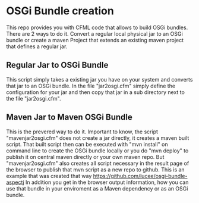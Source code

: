
# OSGi Bundle creation
This repo provides you with CFML code that allows to build OSGi bundles.
There are 2 ways to do it. Convert a regular local physical jar to an OSGi bundle or create a maven Project that extends an existing maven project that defines a regular jar.


## Regular Jar to OSGi Bundle
This script simply takes a existing jar you have on your system and converts that jar to an OSGi bundle.
In the file "jar2osgi.cfm" simply define the configuration for your jar and then copy that jar in a sub directory next to the file "jar2osgi.cfm".

## Maven Jar to Maven OSGi Bundle
This is the prevered way to do it. Important to know, the script "mavenjar2osgi.cfm" does not create a jar directly, it creates a maven built script.
That built script then can be executed with "mvn install" on command line to create the OSGi bundle locally or you do "mvn deploy" to publish it on central maven directly or your own maven repo.
But "mavenjar2osgi.cfm" also creates all script necessary in the result page of the browser to publish that mvn script as a new repo to github.
This is an example that was created that way https://github.com/lucee/osgi-bundle-aspectj
In addition you get in the browser output information, how you can use that bundle in your enviroment as a Maven dependency or as an OSGi bundle.